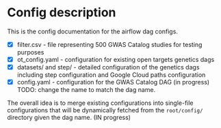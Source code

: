 # Config description

This is the config documentation for the airflow dag configs.

- [x] filter.csv - file representing 500 GWAS Catalog studies for testing purposes
- [x] ot_config.yaml - configuration for existing open targets genetics dags
- [x] datasets/ and step/ - detailed configuration of the genetics dags including step configuration and Google Cloud paths configuration
- [x] config.yaml - configuration for the GWAS Catalog DAG (in progress) TODO: change the name to match the dag name.

The overall idea is to merge existing configurations into single-file configurations that will be dynamically fetched from the `root/config/` directory given the dag name. (IN progress)

